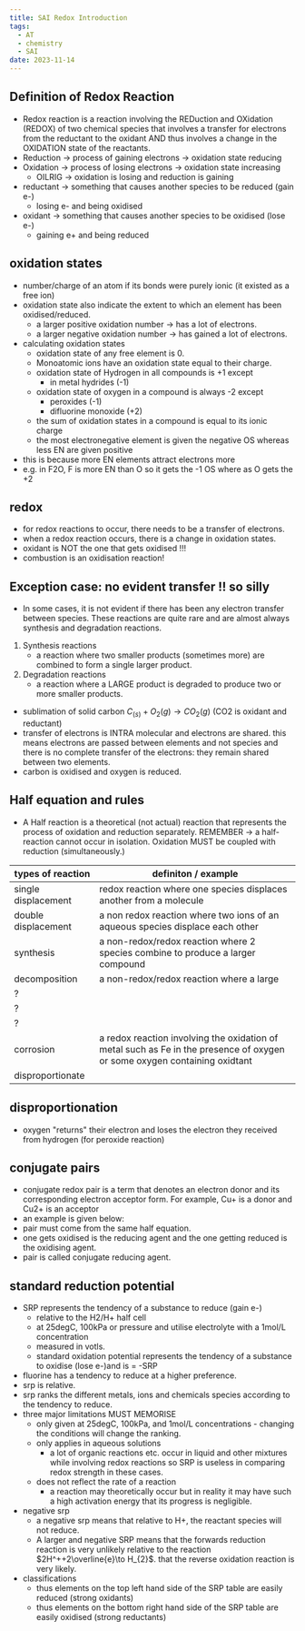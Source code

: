 ```yaml
---
title: SAI Redox Introduction
tags:
  - AT
  - chemistry
  - SAI
date: 2023-11-14
---
```

## Definition of Redox Reaction
- Redox reaction is a reaction involving the REDuction and OXidation (REDOX) of two chemical species that involves a transfer for electrons from the reductant to the oxidant AND thus involves a change in the OXIDATION state of the reactants.
- Reduction -> process of gaining electrons -> oxidation state reducing
- Oxidation -> process of losing electrons -> oxidation state increasing
	- OILRIG -> oxidation is losing and reduction is gaining
- reductant -> something that causes another species to be reduced (gain e-)
	- losing e- and being oxidised
- oxidant -> something that causes another species to be oxidised (lose e-)
	- gaining e+ and being reduced

## oxidation states
- number/charge of an atom if its bonds were purely ionic (it existed as a free ion)
- oxidation state also indicate the extent to which an element has been oxidised/reduced.
	- a larger positive oxidation number -> has a lot of electrons.
	- a larger negative oxidation number -> has gained a lot of electrons.
- calculating oxidation states
	- oxidation state of any free element is 0.
	- Monoatomic ions have an oxidation state equal to their charge.
	- oxidation state of Hydrogen in all compounds is +1 except
		- in metal hydrides (-1)
	- oxidation state of oxygen in a compound is always -2 except
		- peroxides (-1)
		- difluorine monoxide (+2)
	- the sum of oxidation states in a compound is equal to its ionic charge
	- the most electronegative element is given the negative OS whereas less EN are given positive
- this is because more EN elements attract electrons more
- e.g. in F2O, F is more EN than O so it gets the -1 OS where as O gets the +2

## redox
- for redox reactions to occur, there needs to be a transfer of electrons.
- when a redox reaction occurs, there is a change in oxidation states.
- oxidant is NOT the one that gets oxidised !!!
- combustion is an oxidisation reaction!

## Exception case: no evident transfer !! so silly
- In some cases, it is not evident if there has been any electron transfer between species. These reactions are quite rare and are almost always synthesis and degradation reactions.
1. Synthesis reactions
	- a reaction where two smaller products (sometimes more) are combined to form a single larger product.
2. Degradation reactions
	- a reaction where a LARGE product is degraded to produce two or more smaller products.
- sublimation of solid carbon $C_{(s)}+O_{2}(g)\to CO_{2}(g)$ (CO2 is oxidant and reductant)
- transfer of electrons is INTRA molecular and electrons are shared. this means electrons are passed between elements and not species and there is no complete transfer of the electrons: they remain shared between two elements.
- carbon is oxidised and oxygen is reduced.

## Half equation and rules
- A Half reaction is a theoretical (not actual) reaction that represents the process of oxidation and reduction separately. REMEMBER -> a half-reaction cannot occur in isolation. Oxidation MUST be coupled with reduction (simultaneously.)

| types of reaction   | definiton / example                                                                                                       |
| ------------------- | ------------------------------------------------------------------------------------------------------------------------- |
| single displacement | redox reaction where one species displaces another from a molecule                                                        |
| double displacement | a non redox reaction where two ions of an aqueous species displace each other                                             |
| synthesis           | a non-redox/redox reaction where 2 species combine to produce a larger compound                                           |
| decomposition       | a non-redox/redox reaction where a large                                                                                  |
| ?                   |                                                                                                                           |
| ?                   |                                                                                                                           |
| ?                   |                                                                                                                           |
| corrosion           | a redox reaction involving the oxidation of metal such as Fe in the presence of oxygen or some oxygen containing oxidtant |
| disproportionate    |                                                                                                                           |

## disproportionation
- oxygen "returns" their electron and loses the electron they received from hydrogen (for peroxide reaction)

## conjugate pairs
- conjugate redox pair is a term that denotes an electron donor and its corresponding electron acceptor form. For example, Cu+ is a donor and Cu2+ is an acceptor
- an example is given below:
- pair must come from the same half equation.
- one gets oxidised is the reducing agent and the one getting reduced is the oxidising agent.
- pair is called conjugate reducing agent.

## standard reduction potential
- SRP represents the tendency of a substance to reduce (gain e-)
	- relative to the H2/H+ half cell
	- at 25degC, 100kPa or pressure and utilise electrolyte with a 1mol/L concentration
	- measured in votls.
	- standard oxidation potential represents the tendency of a substance to oxidise (lose e-)and is = -SRP
- fluorine has a tendency to reduce at a higher preference.
- srp is relative.
- srp ranks the different metals, ions and chemicals species according to the tendency to reduce.
- three major limitations MUST MEMORISE
	- only given at 25degC, 100kPa, and 1mol/L concentrations - changing the conditions will change the ranking.
	- only applies in aqueous solutions
		- a lot of organic reactions etc. occur in liquid and other mixtures while involving redox reactions so SRP is useless in comparing redox strength in these cases.
	- does not reflect the rate of a reaction
		- a reaction may theoretically occur but in reality it may have such a high activation energy that its progress is negligible.
- negative srp
	- a negative srp means that relative to H+, the reactant species will not reduce.
	- A larger and negative SRP means that the forwards reduction reaction is very unlikely relative to the reaction $2H^++2\overline{e}\to H_{2}$. that the reverse oxidation reaction is very likely.
- classifications
	- thus elements on the top left hand side of the SRP table are easily reduced (strong oxidants)
	- thus elements on the bottom right hand side of the SRP table are easily oxidised (strong reductants)